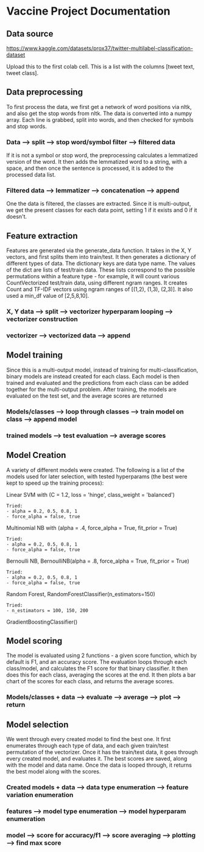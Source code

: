 # Vaccine Project Documentation

## Data source
https://www.kaggle.com/datasets/prox37/twitter-multilabel-classification-dataset

Upload this to the first colab cell. This is a list with the columns [tweet text, tweet class]. 

## Data preprocessing

To first process the data, we first get a network of word positions via nltk, and also get the stop words from nltk. The data is converted into a numpy array. Each line is grabbed, split into words, and then checked for symbols and stop words.

### Data --> split --> stop word/symbol filter --> filtered data

If it is not a symbol or stop word, the preprocessing calculates a lemmatized version of the word. It then adds the lemmatized word to a string, with a space, and then once the sentence is processed, it is added to the processed data list.


### Filtered data --> lemmatizer --> concatenation --> append

One the data is filtered, the classes are extracted. Since it is multi-output, we get the present classes for each data point, setting 1 if it exists and 0 if it doesn't.

## Feature extraction

Features are generated via the generate_data function. It takes in the X, Y vectors, and first splits them into train/test. It then generates a dictionary of different types of data. The dictionary keys are data type name. The values of the dict are lists of test/train data. These lists correspond to the possible permutations within a feature type - for example, it will count various CountVectorized test/train data, using different ngram ranges. It creates Count and TF-IDF vectors using ngram ranges of [(1,2), (1,3), (2,3)]. It also used a min_df value of [2,5,8,10].

### X, Y data --> split --> vectorizer hyperparam looping --> vectorizer construction

### vectorizer --> vectorized data --> append

## Model training

Since this is a multi-output model, instead of training for multi-classification, binary models are instead created for each class. Each model is then trained and evaluated and the predictions from each class can be added together for the multi-output problem. After training, the models are evaluated on the test set, and the average scores are returned

### Models/classes --> loop through classes --> train model on class --> append model

### trained models --> test evaluation --> average scores

## Model Creation

A variety of different models were created. The following is a list of the models used for later selection, with tested hyperparams (the best were kept to speed up the training process):

Linear SVM with (C = 1.2, loss = 'hinge', class_weight = 'balanced')

    Tried:
    - alpha = 0.2, 0.5, 0.8, 1
    - force_alpha = false, true

Multinomial NB with (alpha = .4, force_alpha = True, fit_prior = True)

    Tried:
    - alpha = 0.2, 0.5, 0.8, 1
    - force_alpha = false, true
Bernoulli NB, BernoulliNB(alpha = .8, force_alpha = True, fit_prior = True)

    Tried:
    - alpha = 0.2, 0.5, 0.8, 1
    - force_alpha = false, true

Random Forest, RandomForestClassifier(n_estimators=150)
    
    Tried:
    - n_estimators = 100, 150, 200

GradientBoostingClassifier()

## Model scoring

The model is evaluated using 2 functions - a given score function, which by default is F1, and an accuracy score. The evaluation loops through each class/model, and calculates the F1 score for that binary classifier. It then does this for each class, averaging the scores at the end. It then plots a bar chart of the scores for each class, and returns the average scores. 

### Models/classes + data --> evaluate --> average --> plot --> return

## Model selection

We went through every created model to find the best one. It first enumerates through each type of data, and each given train/test permutation of the vectorizer. Once it has the train/test data, it goes through every created model, and evaluates it. The best scores are saved, along with the model and data name. Once the data is looped through, it returns the best model along with the scores.

### Created models + data --> data type enumeration --> feature variation enumeration

### features --> model type enumeration --> model hyperparam enumeration

### model --> score for accuracy/f1 --> score averaging --> plotting --> find max score